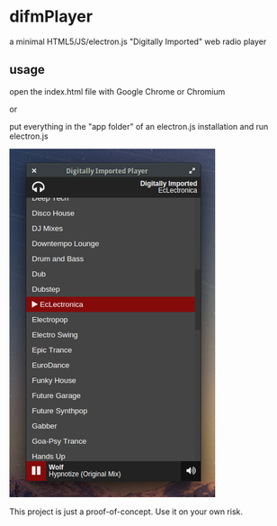 # difmPlayer
a minimal HTML5/JS/electron.js "Digitally Imported" web radio player

## usage
open the index.html file with Google Chrome or Chromium

or

put everything in the "app folder" of an electron.js installation and run electron.js

![](https://raw.githubusercontent.com/stephdin/difmPlayer/master/img/screen.png)

This project is just a proof-of-concept. Use it on your own risk. 
